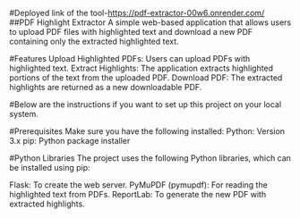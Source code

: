 #Deployed link of the tool-https://pdf-extractor-00w6.onrender.com/
##PDF Highlight Extractor
A simple web-based application that allows users to upload PDF files with highlighted text and download a new PDF containing only the extracted highlighted text.

#Features
Upload Highlighted PDFs: Users can upload PDFs with highlighted text.
Extract Highlights: The application extracts highlighted portions of the text from the uploaded PDF.
Download PDF: The extracted highlights are returned as a new downloadable PDF.

#Below are the instructions if you want to set up this project on your local system.

#Prerequisites
Make sure you have the following installed:
Python: Version 3.x
pip: Python package installer

#Python Libraries
The project uses the following Python libraries, which can be installed using pip:

Flask: To create the web server.
PyMuPDF (pymupdf): For reading the highlighted text from PDFs.
ReportLab: To generate the new PDF with extracted highlights.
